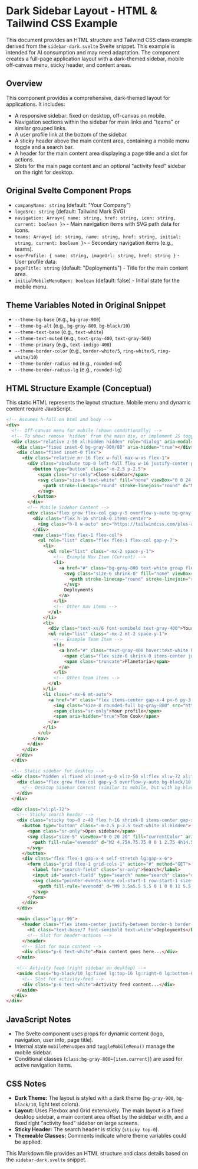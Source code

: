 # Dark Sidebar Layout - HTML & Tailwind CSS Example

This document provides an HTML structure and Tailwind CSS class example derived from the `sidebar-dark.svelte` Svelte snippet. This example is intended for AI consumption and may need adaptation. The component creates a full-page application layout with a dark-themed sidebar, mobile off-canvas menu, sticky header, and content areas.

## Overview

This component provides a comprehensive, dark-themed layout for applications. It includes:
-   A responsive sidebar: fixed on desktop, off-canvas on mobile.
-   Navigation sections within the sidebar for main links and "teams" or similar grouped links.
-   A user profile link at the bottom of the sidebar.
-   A sticky header above the main content area, containing a mobile menu toggle and a search bar.
-   A header for the main content area displaying a page title and a slot for actions.
-   Slots for the main page content and an optional "activity feed" sidebar on the right for desktop.

## Original Svelte Component Props

-   `companyName: string` (default: "Your Company")
-   `logoSrc: string` (default: Tailwind Mark SVG)
-   `navigation: Array<{ name: string, href: string, icon: string, current: boolean }>` - Main navigation items with SVG path data for icons.
-   `teams: Array<{ id: string, name: string, href: string, initial: string, current: boolean }>` - Secondary navigation items (e.g., teams).
-   `userProfile: { name: string, imageUrl: string, href: string }` - User profile data.
-   `pageTitle: string` (default: "Deployments") - Title for the main content area.
-   `initialMobileMenuOpen: boolean` (default: false) - Initial state for the mobile menu.

## Theme Variables Noted in Original Snippet

-   `--theme-bg-base` (e.g., `bg-gray-900`)
-   `--theme-bg-alt` (e.g., `bg-gray-800`, `bg-black/10`)
-   `--theme-text-base` (e.g., `text-white`)
-   `--theme-text-muted` (e.g., `text-gray-400`, `text-gray-500`)
-   `--theme-primary` (e.g., `text-indigo-400`)
-   `--theme-border-color` (e.g., `border-white/5`, `ring-white/5`, `ring-white/10`)
-   `--theme-border-radius-md` (e.g., `rounded-md`)
-   `--theme-border-radius-lg` (e.g., `rounded-lg`)

## HTML Structure Example (Conceptual)

This static HTML represents the layout structure. Mobile menu and dynamic content require JavaScript.

```html
<!-- Assumes h-full on html and body -->
<div>
  <!-- Off-canvas menu for mobile (shown conditionally) -->
  <!-- To show: remove 'hidden' from the main div, or implement JS toggle -->
  <div class="relative z-50 xl:hidden hidden" role="dialog" aria-modal="true">
    <div class="fixed inset-0 bg-gray-900/80" aria-hidden="true"></div> <!-- Backdrop -->
    <div class="fixed inset-0 flex">
      <div class="relative mr-16 flex w-full max-w-xs flex-1">
        <div class="absolute top-0 left-full flex w-16 justify-center pt-5">
          <button type="button" class="-m-2.5 p-2.5">
            <span class="sr-only">Close sidebar</span>
            <svg class="size-6 text-white" fill="none" viewBox="0 0 24 24" stroke-width="1.5" stroke="currentColor" aria-hidden="true">
              <path stroke-linecap="round" stroke-linejoin="round" d="M6 18 18 6M6 6l12 12" />
            </svg>
          </button>
        </div>
        <!-- Mobile Sidebar Content -->
        <div class="flex grow flex-col gap-y-5 overflow-y-auto bg-gray-900 px-6 ring-1 ring-white/10">
          <div class="flex h-16 shrink-0 items-center">
            <img class="h-8 w-auto" src="https://tailwindcss.com/plus-assets/img/logos/mark.svg?color=indigo&shade=500" alt="Your Company" />
          </div>
          <nav class="flex flex-1 flex-col">
            <ul role="list" class="flex flex-1 flex-col gap-y-7">
              <li>
                <ul role="list" class="-mx-2 space-y-1">
                  <!-- Example Nav Item (Current) -->
                  <li>
                    <a href="#" class="bg-gray-800 text-white group flex gap-x-3 rounded-md p-2 text-sm/6 font-semibold">
                      <svg class="size-6 shrink-0" fill="none" viewBox="0 0 24 24" stroke-width="1.5" stroke="currentColor" aria-hidden="true">
                        <path stroke-linecap="round" stroke-linejoin="round" d="M21.75 17.25v-.228..." /> <!-- Deployments icon path -->
                      </svg>
                      Deployments
                    </a>
                  </li>
                  <!-- Other nav items -->
                </ul>
              </li>
              <li>
                <div class="text-xs/6 font-semibold text-gray-400">Your teams</div>
                <ul role="list" class="-mx-2 mt-2 space-y-1">
                  <!-- Example Team Item -->
                  <li>
                    <a href="#" class="text-gray-400 hover:text-white hover:bg-gray-800 group flex gap-x-3 rounded-md p-2 text-sm/6 font-semibold">
                      <span class="flex size-6 shrink-0 items-center justify-center rounded-lg border border-gray-700 bg-gray-800 text-[0.625rem] font-medium text-gray-400 group-hover:text-white">P</span>
                      <span class="truncate">Planetaria</span>
                    </a>
                  </li>
                  <!-- Other team items -->
                </ul>
              </li>
              <li class="-mx-6 mt-auto">
                <a href="#" class="flex items-center gap-x-4 px-6 py-3 text-sm/6 font-semibold text-white hover:bg-gray-800">
                  <img class="size-8 rounded-full bg-gray-800" src="https://images.unsplash.com/photo-1472099645785-5658abf4ff4e?..." alt="Tom Cook profile" />
                  <span class="sr-only">Your profile</span>
                  <span aria-hidden="true">Tom Cook</span>
                </a>
              </li>
            </ul>
          </nav>
        </div>
      </div>
    </div>
  </div>

  <!-- Static sidebar for desktop -->
  <div class="hidden xl:fixed xl:inset-y-0 xl:z-50 xl:flex xl:w-72 xl:flex-col">
    <div class="flex grow flex-col gap-y-5 overflow-y-auto bg-black/10 px-6 ring-1 ring-white/5">
      <!-- Desktop Sidebar Content (similar to mobile, but with bg-black/10) -->
    </div>
  </div>

  <div class="xl:pl-72">
    <!-- Sticky search header -->
    <div class="sticky top-0 z-40 flex h-16 shrink-0 items-center gap-x-6 border-b border-white/5 bg-gray-900 px-4 shadow-xs sm:px-6 lg:px-8">
      <button type="button" class="-m-2.5 p-2.5 text-white xl:hidden">
        <span class="sr-only">Open sidebar</span>
        <svg class="size-5" viewBox="0 0 20 20" fill="currentColor" aria-hidden="true">
          <path fill-rule="evenodd" d="M2 4.75A.75.75 0 0 1 2.75 4h14.5a.75.75 0 0 1 0 1.5H2.75A.75.75 0 0 1 2 4.75ZM2 10a.75.75 0 0 1 .75-.75h14.5a.75.75 0 0 1 0 1.5H2.75A.75.75 0 0 1 2 10Zm0 5.25a.75.75 0 0 1 .75-.75h14.5a.75.75 0 0 1 0 1.5H2.75a.75.75 0 0 1-.75-.75Z" clip-rule="evenodd" />
        </svg>
      </button>
      <div class="flex flex-1 gap-x-4 self-stretch lg:gap-x-6">
        <form class="grid flex-1 grid-cols-1" action="#" method="GET">
          <label for="search-field" class="sr-only">Search</label>
          <input id="search-field" type="search" name="search" class="col-start-1 row-start-1 block size-full bg-transparent pl-8 text-base text-white outline-none placeholder:text-gray-500 sm:text-sm/6" placeholder="Search..." />
          <svg class="pointer-events-none col-start-1 row-start-1 size-5 self-center text-gray-500" viewBox="0 0 20 20" fill="currentColor" aria-hidden="true">
            <path fill-rule="evenodd" d="M9 3.5a5.5 5.5 0 1 0 0 11 5.5 5.5 0 0 0 0-11ZM2 9a7 7 0 1 1 12.452 4.391l3.328 3.329a.75.75 0 1 1-1.06 1.06l-3.329-3.328A7 7 0 0 1 2 9Z" clip-rule="evenodd" />
          </svg>
        </form>
      </div>
    </div>

    <main class="lg:pr-96">
      <header class="flex items-center justify-between border-b border-white/5 px-4 py-4 sm:px-6 sm:py-6 lg:px-8">
        <h1 class="text-base/7 font-semibold text-white">Deployments</h1> <!-- pageTitle prop -->
        <!-- Slot for header-actions -->
      </header>
      <!-- Slot for main content -->
      <div class="p-6 text-white">Main content goes here...</div>
    </main>

    <!-- Activity feed (right sidebar on desktop) -->
    <aside class="bg-black/10 lg:fixed lg:top-16 lg:right-0 lg:bottom-0 lg:w-96 lg:overflow-y-auto lg:border-l lg:border-white/5">
      <!-- Slot for activity-feed -->
      <div class="p-6 text-white">Activity feed content...</div>
    </aside>
  </div>
</div>
```

## JavaScript Notes
- The Svelte component uses props for dynamic content (logo, navigation, user info, page title).
- Internal state `mobileMenuOpen` and `toggleMobileMenu()` manage the mobile sidebar.
- Conditional classes (`class:bg-gray-800={item.current}`) are used for active navigation items.

## CSS Notes
- **Dark Theme:** The layout is styled with a dark theme (`bg-gray-900`, `bg-black/10`, light text colors).
- **Layout:** Uses Flexbox and Grid extensively. The main layout is a fixed desktop sidebar, a main content area offset by the sidebar width, and a fixed right "activity feed" sidebar on large screens.
- **Sticky Header:** The search header is sticky (`sticky top-0`).
- **Themeable Classes:** Comments indicate where theme variables could be applied.

This Markdown file provides an HTML structure and class details based on the `sidebar-dark.svelte` snippet.

